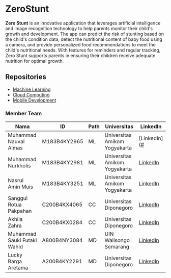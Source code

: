 # ZeroStunt
**Zero Stunt** is an innovative application that leverages artificial intelligence and image recognition technology to help parents monitor their child's growth and development. The app can predict the risk of stunting based on the child's condition data, detect the nutritional content of baby food using a camera, and provide personalized food recommendations to meet the child's nutritional needs. With features for reminders and regular tracking, Zero Stunt supports parents in ensuring their children receive adequate nutrition for optimal growth.


## Repositories
- [Machine Learning](https://github.com/valalmas-15/ZeroStunt/tree/main/Machine%20Learning)
- [Cloud Computing](https://github.com/valalmas-15/ZeroStunt/tree/main/Cloud%20Computing)
- [Mobile Development](https://github.com/valalmas-15/ZeroStunt/tree/main/Mobile%20Development)

### Member Team
| **Nama**                        | **ID**           | **Path** | **Universitas**                    | **LinkedIn**                  |
|----------------------------------|------------------|----------|-------------------------------------|-------------------------------|
| Muhammad Nauval Almas           | M183B4KY2965     | ML       | Universitas Amikom Yogyakarta      | [LinkedIn]([#](https://www.linkedin.com/in/nauvalalm)                  |
| Muhammad Nurkholis              | M183B4KY2981     | ML       | Universitas Amikom Yogyakarta      | [LinkedIn](#)                  |
| Nasrul Amin Muis                | M183B4KY3251     | ML       | Universitas Amikom Yogyakarta      | [LinkedIn](#)                  |
| Sanggul Rotua Pakpahan          | C200B4KX4065     | CC       | Universitas Diponegoro             | [LinkedIn](#)                  |
| Akhila Zahra                    | C200B4KX0284     | CC       | Universitas Diponegoro             | [LinkedIn](#)                  |
| Muhammad Sauki Futaki Wahid     | A800B4NY3084     | MD       | UIN Walisongo Semarang             | [LinkedIn](#)                  |
| Lucky Barga Aretama             | A200B4KY2291     | MD       | Universitas Diponegoro             | [LinkedIn](#)                  |
